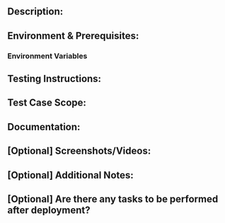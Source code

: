 ## Description:
<!-- Description of the goal and, if applicable, how it was achieved. Try to keep it brief. -->

## Environment & Prerequisites:

### Environment Variables
<!--
- `QUEUE_CONNECTION=database`
-->

<!-- Add any additional prerequisites under this comment if necessary. -->

## Testing Instructions:
<!-- Provide a step-by-step guide on how to test the changes introduced by this pull request. -->

## Test Case Scope:
<!-- Briefly describe the scope of your test cases and which areas are deliberately not covered. -->

## Documentation:
<!-- Briefly describe any documentation that needs to be updated or adjusted. -->

## [Optional] Screenshots/Videos:
<!-- Any screenshots or videos for visual changes or as help to reproduce a situation. -->

## [Optional] Additional Notes:
<!-- Was anything modified that might have side effects? Or something unrelated to this pull request? Mention it here. -->

## [Optional] Are there any tasks to be performed after deployment?
<!-- Any changes to the environment file, commands to be executed, etc. -->
